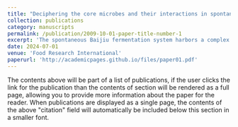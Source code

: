 ```yaml
---
title: "Deciphering the core microbes and their interactions in spontaneous Baijiu fermentation: A comprehensive review"
collection: publications
category: manuscripts
permalink: /publication/2009-10-01-paper-title-number-1
excerpt: 'The spontaneous Baijiu fermentation system harbors a complex microbiome that is highly dynamic in time and space and varies depending on the Jiuqu starters and environmental factors. The intricate microbiota presents in the fermentation environment is responsible for carrying out various reactions. These reactions necessitate the interaction among the core microbes to influence the community function, ultimately shaping the distinct Baijiu styles through the process of spontaneous fermentation. Numerous studies have been conducted to enhance our understanding of the diversity, succession, and function of microbial communities with the aim of improving fermentation manipulation. However, a comprehensive and critical assessment of the core microbes and their interaction remains one of the significant challenges in the Baijiu fermentation industry. This paper focuses on the fermentation properties of core microbes. We discuss the state of the art of microbial traceability, highlighting the crucial role of environmental and starter microbiota in the Baijiu brewing microbiome. Also, we discuss the various interactions between microbes in the Baijiu production system and propose a potential conceptual framework that involves constructing predictive network models to simplify and quantify microbial interactions using co-culture models. This approach offers effective strategies for understanding the core microbes and their interactions, thus beneficial for the management of microbiota and the regulation of interactions in Baijiu fermentation processes.'
date: 2024-07-01
venue: 'Food Research International'
paperurl: 'http://academicpages.github.io/files/paper01.pdf'
---
```

The contents above will be part of a list of publications, if the user clicks the link for the publication than the contents of section will be rendered as a full page, allowing you to provide more information about the paper for the reader. When publications are displayed as a single page, the contents of the above "citation" field will automatically be included below this section in a smaller font.
